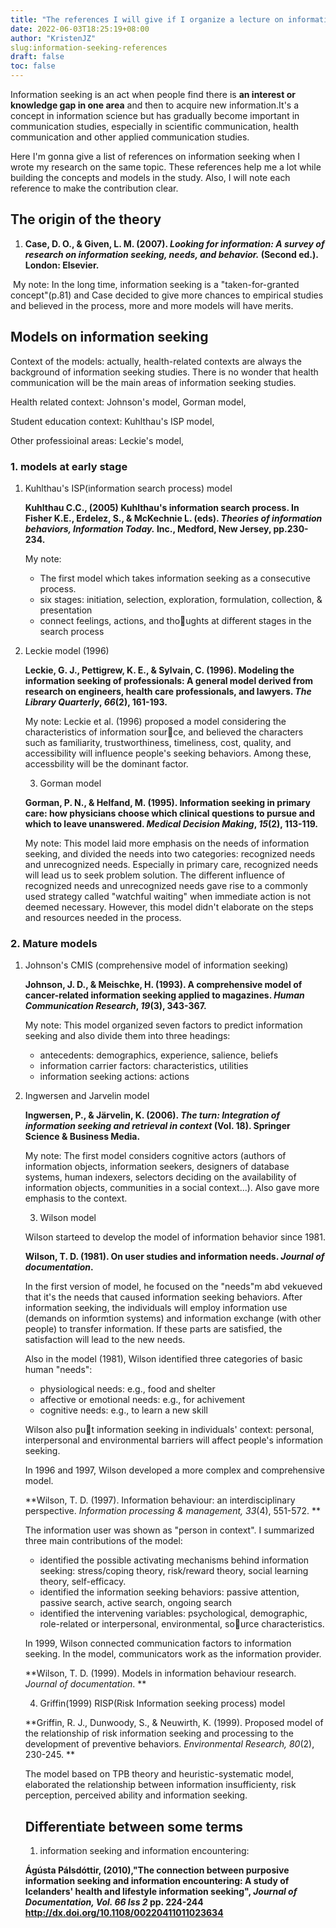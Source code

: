 ```yaml
---
title: "The references I will give if I organize a lecture on information seeking"
date: 2022-06-03T18:25:19+08:00
author: "KristenJZ"
slug:information-seeking-references
draft: false
toc: false
---
```


Information seeking is an act when people find there is **an interest or knowledge gap in one area** and  then to acquire new information.It's a concept in information science but has gradually become important in communication studies, especially in scientific communication, health communication and other applied communication studies. 

Here I'm gonna give a list of references on information seeking when I wrote my research on the same topic. These references help me a lot while building the concepts and models in the study. Also, I will note each reference to make the contribution clear.

## The origin of the theory

1. **Case, D. O., & Given, L. M. (2007). *Looking for information: A survey of research on information seeking, needs, and behavior.* (Second ed.). London: Elsevier.**

​	My note: In the long time, information seeking is a "taken-for-granted concept"(p.81) and Case decided to give more chances to empirical studies and believed in the process, more and more models will have merits.

## Models on information seeking

Context of the models: actually, health-related contexts are always the background of information seeking studies. There is no wonder that health communication will be the main areas of information seeking studies.

Health related context: Johnson's model, Gorman model, 

Student education context: Kuhlthau's ISP model, 

Other professioinal areas: Leckie's model, 

### 1. models at early stage

1. Kuhlthau's ISP(information search process) model

   **Kuhlthau C.C., (2005) Kuhlthau's information search process. In Fisher K.E., Erdelez, S., & McKechnie L. (eds). *Theories of information behaviors, Information Today.* Inc., Medford, New Jersey, pp.230-234.**

   My note:

   - The first model which takes information seeking as a consecutive process.
   - six stages: initiation, selection, exploration, formulation, collection, & presentation
   - connect feelings, actions, and thoughts at different stages in the search process

2. Leckie model (1996)

   **Leckie, G. J., Pettigrew, K. E., & Sylvain, C. (1996). Modeling the information seeking of professionals: A general model derived from research on engineers, health care professionals, and lawyers. *The Library Quarterly*, *66*(2), 161-193.**

   My note: Leckie et al. (1996) proposed a model considering the characteristics of information source, and believed the characters such as familiarity, trustworthiness, timeliness, cost, quality, and accessibility will influence people's seeking behaviors. Among these, accessbility will be the dominant factor.

   3. Gorman model

   **Gorman, P. N., & Helfand, M. (1995). Information seeking in primary care: how physicians choose which clinical questions to pursue and which to leave unanswered. *Medical Decision Making*, *15*(2), 113-119.**

   My note: This model laid more emphasis on the needs of information seeking, and divided the needs into two categories:  recognized needs and unrecognized needs. Especially in primary care, recognized needs will lead us to seek problem solution. The different influence of recognized needs and unrecognized needs gave rise to a commonly used strategy called "watchful waiting" when immediate action is not deemed necessary. However, this model didn't elaborate on the steps and resources needed in the process. 

### 2. Mature models

1. Johnson's CMIS (comprehensive model of information seeking)

   **Johnson, J. D., & Meischke, H. (1993). A comprehensive model of cancer-related information seeking applied to magazines. *Human Communication Research*, *19*(3), 343-367.**

   My note: This model organized seven factors to predict information seeking and also divide them into three headings:

   - antecedents: demographics, experience, salience, beliefs
   - information carrier factors: characteristics, utilities
   - information seeking actions: actions

2. Ingwersen and Jarvelin model

   **Ingwersen, P., & Järvelin, K. (2006). *The turn: Integration of information seeking and retrieval in context* (Vol. 18). Springer Science & Business Media.**

   My note: The first model considers cognitive actors (authors of information objects, information seekers, designers of database systems, human indexers, selectors deciding on the availability of information objects, communities in a social context...). Also gave more emphasis to the context.

   3. Wilson model

   Wilson starteed to develop the model of information behavior since 1981. 

   **Wilson, T. D. (1981). On user studies and information needs. *Journal of documentation*.**

   In the first version of model, he focused on the "needs"m abd vekueved that it's the needs that caused information seeking behaviors. After information seeking, the individuals will employ information use (demands on informtion systems) and information exchange (with other people) to transfer information. If these parts are satisfied, the satisfaction will lead to the new needs. 

   Also in the model (1981), Wilson identified three categories of basic human "needs":

   - physiological needs: e.g., food and shelter
   - affective or emotional needs: e.g., for achivement
   - cognitive needs: e.g., to learn a new skill

   Wilson also put information seeking in individuals' context: personal, interpersonal and environmental barriers will affect people's information seeking.

   In 1996 and 1997, Wilson developed a more complex and comprehensive model.

   **Wilson, T. D. (1997). Information behaviour: an interdisciplinary perspective. *Information processing & management, 33*(4), 551-572. **

   The information user was shown as "person in context". I summarized three main contributions of the model:

   - identified the possible activating mechanisms behind information seeking: stress/coping theory, risk/reward theory, social learning theory, self-efficacy.
   - identified the information seeking behaviors: passive attention, passive search, active search, ongoing search
   - identified the intervening variables: psychological, demographic, role-related or interpersonal, environmental, source characteristics.

   In 1999, Wilson connected communication factors to information seeking. In the model, communicators work as the information provider. 

   **Wilson, T. D. (1999). Models in information behaviour research. *Journal of documentation*. **

   4. Griffin(1999) RISP(Risk Information seeking process) model

   **Griffin, R. J., Dunwoody, S., & Neuwirth, K. (1999). Proposed model of the relationship of risk information seeking and processing to the development of preventive behaviors. *Environmental Research, 80*(2), 230-245. **

   The model based on TPB theory and heuristic-systematic model, elaborated the relationship between information insufficienty, risk perception, perceived ability and information seeking.

   

   ## Differentiate between some terms

   1. information seeking and information encountering:

   **Ágústa Pálsdóttir, (2010),"The connection between purposive information seeking and information encountering: A study of Icelanders' health and lifestyle information seeking", *Journal of Documentation, Vol. 66 Iss 2* pp. 224-244 http://dx.doi.org/10.1108/00220411011023634**

   

   
